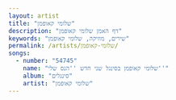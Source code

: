 ```yaml
---
layout: artist
title: "שלומי קאופמן"
description: "דף האמן שלומי קאופמן"
keywords: "שירים, מוזיקה, שלומי קאופמן"
permalink: /artists/שלומי-קאופמן/
songs:
  - number: "54745"
    name: "שלומי קאופמן בסינגל שני חדש ''הנס שלי''"
    album: "סינגלים"
    artist: "שלומי קאופמן"
---
```

